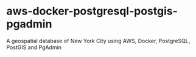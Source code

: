 # aws-docker-postgresql-postgis-pgadmin
A geospatial database of New York City using AWS, Docker, PostgreSQL, PostGIS and PgAdmin
